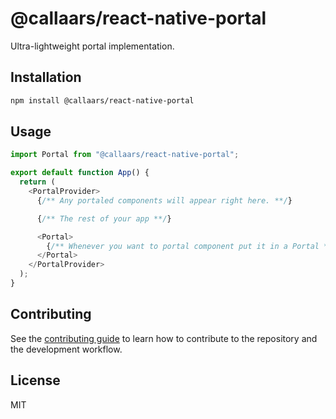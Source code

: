 # @callaars/react-native-portal

Ultra-lightweight portal implementation.

## Installation

```sh
npm install @callaars/react-native-portal
```

## Usage

```js
import Portal from "@callaars/react-native-portal";

export default function App() {
  return (
    <PortalProvider>
      {/** Any portaled components will appear right here. **/}

      {/** The rest of your app **/}

      <Portal>
        {/** Whenever you want to portal component put it in a Portal **/}
      </Portal>
    </PortalProvider>
  );
}
```

## Contributing

See the [contributing guide](CONTRIBUTING.md) to learn how to contribute to the repository and the development workflow.

## License

MIT
